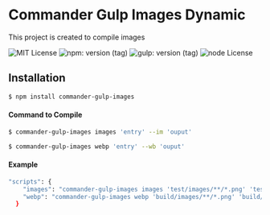 # Commander Gulp Images Dynamic

<p>This project is created to compile images</p>
 
![MIT License](https://img.shields.io/badge/lincense-MIT-yellow?style=for-the-badge) 
![npm: version (tag)](https://img.shields.io/badge/npm-v6.4.3-blue?style=for-the-badge)
![gulp: version (tag)](https://img.shields.io/badge/gulp-v3.9.1-orange?style=for-the-badge)
![node License](https://img.shields.io/badge/node-v8.16.0-green?style=for-the-badge) 


## Installation

```bash
$ npm install commander-gulp-images
```


#### Command to Compile

```bash
$ commander-gulp-images images 'entry' --im 'ouput' 
```

```bash
$ commander-gulp-images webp 'entry' --wb 'ouput' 
```

#### Example

```bash
"scripts": {
    "images": "commander-gulp-images images 'test/images/**/*.png' 'test/images/**/*.jpg' --im 'build/images'"
    "webp": "commander-gulp-images webp 'build/images/**/*.png' 'build/images/**/*.jpg' --wb 'build/images' "
  }
```
